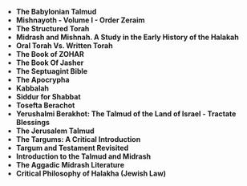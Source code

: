 <ul>
                                <li><b><a target="_blank" href="https://github.com/manjunath5496/Jewish-Sacred-Texts/blob/master/jst(1).pdf" style="text-decoration:none;">The Babylonian Talmud </a></b></li>
                                <li><b><a target="_blank" href="https://github.com/manjunath5496/Jewish-Sacred-Texts/blob/master/jst(2).pdf" style="text-decoration:none;">Mishnayoth - Volume I - Order Zeraim</a></b></li>
                                <li><b><a target="_blank" href="https://github.com/manjunath5496/Jewish-Sacred-Texts/blob/master/jst(3).pdf" style="text-decoration:none;">The Structured Torah</a></b></li>
  
   <li><b><a target="_blank" href="https://github.com/manjunath5496/Jewish-Sacred-Texts/blob/master/jst(4).pdf" style="text-decoration:none;">Midrash and Mishnah. A Study in the Early History of the Halakah </a></b></li>
                                <li><b><a target="_blank" href="https://github.com/manjunath5496/Jewish-Sacred-Texts/blob/master/jst(5).pdf" style="text-decoration:none;">Oral Torah Vs. Written Torah</a></b></li>
                                <li><b><a target="_blank" href="https://github.com/manjunath5496/Jewish-Sacred-Texts/blob/master/jst(6).pdf" style="text-decoration:none;">The Book of ZOHAR</a></b></li>  
  
   <li><b><a target="_blank" href="https://github.com/manjunath5496/Jewish-Sacred-Texts/blob/master/jst(7).pdf" style="text-decoration:none;">The Book Of Jasher</a></b></li>
                                <li><b><a target="_blank" href="https://github.com/manjunath5496/Jewish-Sacred-Texts/blob/master/jst(8).pdf" style="text-decoration:none;">The Septuagint Bible</a></b></li> 
  
<li><b><a target="_blank" href="https://github.com/manjunath5496/Jewish-Sacred-Texts/blob/master/jst(9).pdf" style="text-decoration:none;">The Apocrypha</a></b></li>   
  
 <li><b><a target="_blank" href="https://github.com/manjunath5496/Jewish-Sacred-Texts/blob/master/jst(10).pdf" style="text-decoration:none;">Kabbalah </a></b></li>
                                <li><b><a target="_blank" href="https://github.com/manjunath5496/Jewish-Sacred-Texts/blob/master/jst(11).pdf" style="text-decoration:none;">Siddur for Shabbat</a></b></li>
                                <li><b><a target="_blank" href="https://github.com/manjunath5496/Jewish-Sacred-Texts/blob/master/jst(12).pdf" style="text-decoration:none;">Tosefta Berachot</a></b></li>
  
   <li><b><a target="_blank" href="https://github.com/manjunath5496/Jewish-Sacred-Texts/blob/master/jst(13).pdf" style="text-decoration:none;">Yerushalmi Berakhot: The Talmud of the Land of Israel - Tractate Blessings </a></b></li>
                                <li><b><a target="_blank" href="https://github.com/manjunath5496/Jewish-Sacred-Texts/blob/master/jst(14).pdf" style="text-decoration:none;">The Jerusalem Talmud</a></b></li>
                                <li><b><a target="_blank" href="https://github.com/manjunath5496/Jewish-Sacred-Texts/blob/master/jst(15).pdf" style="text-decoration:none;">The Targums: A Critical Introduction</a></b></li>  
  
   <li><b><a target="_blank" href="https://github.com/manjunath5496/Jewish-Sacred-Texts/blob/master/jst(16).pdf" style="text-decoration:none;">Targum and Testament Revisited</a></b></li>
                          
  <li><b><a target="_blank" href="https://github.com/manjunath5496/Jewish-Sacred-Texts/blob/master/jst(17).pdf" style="text-decoration:none;">Introduction to the Talmud and Midrash</a></b></li>
<li><b><a target="_blank" href="https://github.com/manjunath5496/Jewish-Sacred-Texts/blob/master/jst(18).rar" style="text-decoration:none;">The Aggadic Midrash Literature</a></b></li>  
  
   <li><b><a target="_blank" href="https://github.com/manjunath5496/Jewish-Sacred-Texts/blob/master/jst(19).pdf" style="text-decoration:none;">Critical Philosophy of Halakha (Jewish Law)</a></b></li>
                           
  
  
  
  
  
  </ul>
